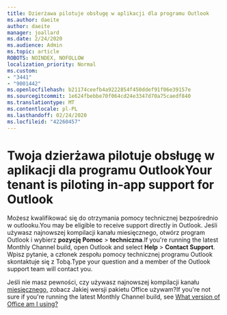 ```yaml
---
title: Dzierżawa pilotuje obsługę w aplikacji dla programu Outlook
ms.author: daeite
author: daeite
manager: joallard
ms.date: 2/24/2020
ms.audience: Admin
ms.topic: article
ROBOTS: NOINDEX, NOFOLLOW
localization_priority: Normal
ms.custom:
- "3441"
- "9001442"
ms.openlocfilehash: b21174ceefb4a9222854f450ddef91f06e39157e
ms.sourcegitcommit: 1e624fbebbe70f064cd24e3347d70a75caedf840
ms.translationtype: MT
ms.contentlocale: pl-PL
ms.lasthandoff: 02/24/2020
ms.locfileid: "42260457"
---
```

# <a name="your-tenant-is-piloting-in-app-support-for-outlook"></a><span data-ttu-id="146f8-102">Twoja dzierżawa pilotuje obsługę w aplikacji dla programu Outlook</span><span class="sxs-lookup"><span data-stu-id="146f8-102">Your tenant is piloting in-app support for Outlook</span></span>

<span data-ttu-id="146f8-103">Możesz kwalifikować się do otrzymania pomocy technicznej bezpośrednio w outlooku.</span><span class="sxs-lookup"><span data-stu-id="146f8-103">You may be eligible to receive support directly in Outlook.</span></span> <span data-ttu-id="146f8-104">Jeśli używasz najnowszej kompilacji kanału miesięcznego, otwórz program Outlook i wybierz **pozycję Pomoc** > **techniczna**.</span><span class="sxs-lookup"><span data-stu-id="146f8-104">If you're running the latest Monthly Channel build, open Outlook and select **Help** > **Contact Support**.</span></span> <span data-ttu-id="146f8-105">Wpisz pytanie, a członek zespołu pomocy technicznej programu Outlook skontaktuje się z Tobą.</span><span class="sxs-lookup"><span data-stu-id="146f8-105">Type your question and a member of the Outlook support team will contact you.</span></span>

<span data-ttu-id="146f8-106">Jeśli nie masz pewności, czy używasz najnowszej kompilacji kanału [miesięcznego,](https://support.office.com/article/932788B8-A3CE-44BF-BB09-E334518B8B19) zobacz Jakiej wersji pakietu Office używam?</span><span class="sxs-lookup"><span data-stu-id="146f8-106">If you're not sure if you're running the latest Monthly Channel build, see [What version of Office am I using?](https://support.office.com/article/932788B8-A3CE-44BF-BB09-E334518B8B19)</span></span>